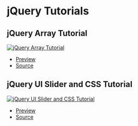 # jQuery Tutorials

## jQuery Array Tutorial

[![jQuery Array Tutorial](https://img.youtube.com/vi/7wpQiJGPwm4/0.jpg)](https://youtu.be/7wpQiJGPwm4)

   * [Preview](https://stephino.github.io/7wpQiJGPwm4)
   * [Source](https://github.com/Stephino/stephino.github.io/tree/master/7wpQiJGPwm4)

## jQuery UI Slider and CSS Tutorial

[![jQuery UI Slider and CSS Tutorial](https://img.youtube.com/vi/2VzBU9fq7eE/0.jpg)](https://youtu.be/2VzBU9fq7eE)

   * [Preview](https://stephino.github.io/2VzBU9fq7eE)
   * [Source](https://github.com/Stephino/stephino.github.io/tree/master/2VzBU9fq7eE)